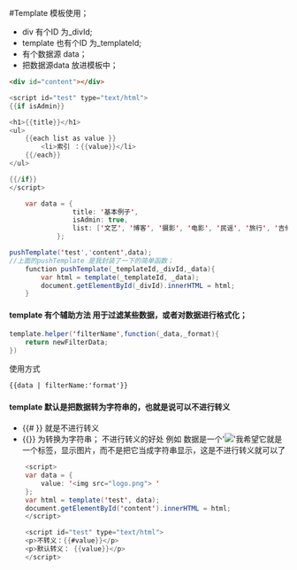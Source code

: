 #Template 模板使用；
* div 有个ID 为_divId;
* template 也有个ID 为_templateId;
* 有个数据源 data；
* 把数据源data 放进模板中；
```html
<div id="content"></div>
```
```java
<script id="test" type="text/html">
{{if isAdmin}}

<h1>{{title}}</h1>
<ul>
    {{each list as value }}
        <li>索引 ：{{value}}</li>
    {{/each}}
</ul>

{{/if}}
</script>
```
```java
    var data = {
                title: '基本例子',
                isAdmin: true,
                list: ['文艺', '博客', '摄影', '电影', '民谣', '旅行', '吉他']
            };
```
```java
pushTemplate('test','content',data);
//上面的pushTemplate 是我封装了一下的简单函数；
    function pushTemplate(_templateId,_divId,_data){
        var html = template(_templateId, _data);
        document.getElementById(_divId).innerHTML = html;
    }
```
#### template 有个辅助方法 用于过滤某些数据，或者对数据进行格式化；
```java
template.helper('filterName',function(_data,_format){
    return newFilterData;
})
```
使用方式
```html 
{{data | filterName:'format'}}
```
#### template 默认是把数据转为字符串的，也就是说可以不进行转义
* {{# }} 就是不进行转义
* {{}} 为转换为字符串；
不进行转义的好处 例如 数据是一个'<img src='logo.png'>'我希望它就是一个标签，显示图片，而不是把它当成字符串显示，这是不进行转义就可以了
```java
    <script>
    var data = {
        value: '<img src="logo.png"> '
    };
    var html = template('test', data);
    document.getElementById('content').innerHTML = html;
    </script>
```
```java
    <script id="test" type="text/html">
    <p>不转义：{{#value}}</p>
    <p>默认转义： {{value}}</p>
    </script>
```